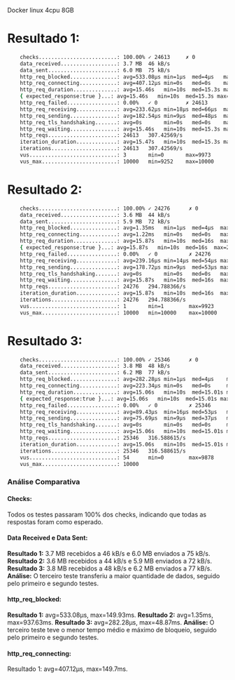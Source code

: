 Docker linux 4cpu 8GB

# Resultado 1:

```sh
    checks.........................: 100.00% ✓ 24613     ✗ 0      
    data_received..................: 3.7 MB  46 kB/s
    data_sent......................: 6.0 MB  75 kB/s
    http_req_blocked...............: avg=533.08µs min=1µs  med=4µs   max=149.93ms p(90)=586.79µs p(95)=1.15ms  
    http_req_connecting............: avg=407.12µs min=0s   med=0s    max=149.7ms  p(90)=434µs    p(95)=852.39µs
    http_req_duration..............: avg=15.46s   min=10s  med=15.3s max=25.45s   p(90)=20s      p(95)=20.21s  
    { expected_response:true }...: avg=15.46s   min=10s  med=15.3s max=25.45s   p(90)=20s      p(95)=20.21s  
    http_req_failed................: 0.00%   ✓ 0         ✗ 24613  
    http_req_receiving.............: avg=233.62µs min=18µs med=66µs  max=114.6ms  p(90)=184µs    p(95)=333.39µs
    http_req_sending...............: avg=182.54µs min=9µs  med=48µs  max=96.53ms  p(90)=131µs    p(95)=232µs   
    http_req_tls_handshaking.......: avg=0s       min=0s   med=0s    max=0s       p(90)=0s       p(95)=0s      
    http_req_waiting...............: avg=15.46s   min=10s  med=15.3s max=25.45s   p(90)=20s      p(95)=20.21s  
    http_reqs......................: 24613   307.42569/s
    iteration_duration.............: avg=15.47s   min=10s  med=15.3s max=25.45s   p(90)=20s      p(95)=20.21s  
    iterations.....................: 24613   307.42569/s
    vus............................: 3       min=0       max=9973 
    vus_max........................: 10000   min=9252    max=10000
```

# Resultado 2:

```sh
    checks.........................: 100.00% ✓ 24276      ✗ 0      
    data_received..................: 3.6 MB  44 kB/s
    data_sent......................: 5.9 MB  72 kB/s
    http_req_blocked...............: avg=1.35ms   min=1µs  med=4µs  max=937.63ms p(90)=912µs   p(95)=1.57ms
    http_req_connecting............: avg=1.22ms   min=0s   med=0s   max=937.33ms p(90)=779µs   p(95)=1.14ms
    http_req_duration..............: avg=15.87s   min=10s  med=16s  max=27.95s   p(90)=20.1s   p(95)=20.99s
    { expected_response:true }...: avg=15.87s   min=10s  med=16s  max=27.95s   p(90)=20.1s   p(95)=20.99s
    http_req_failed................: 0.00%   ✓ 0          ✗ 24276  
    http_req_receiving.............: avg=239.16µs min=14µs med=54µs max=138.82ms p(90)=237µs   p(95)=557µs 
    http_req_sending...............: avg=178.72µs min=9µs  med=53µs max=78.56ms  p(90)=183.5µs p(95)=391µs 
    http_req_tls_handshaking.......: avg=0s       min=0s   med=0s   max=0s       p(90)=0s      p(95)=0s    
    http_req_waiting...............: avg=15.87s   min=10s  med=16s  max=27.95s   p(90)=20.09s  p(95)=20.99s
    http_reqs......................: 24276   294.788366/s
    iteration_duration.............: avg=15.87s   min=10s  med=16s  max=27.95s   p(90)=20.1s   p(95)=20.99s
    iterations.....................: 24276   294.788366/s
    vus............................: 1       min=1        max=9923 
    vus_max........................: 10000   min=10000    max=10000
```

# Resultado 3:

```sh
    checks.........................: 100.00% ✓ 25346      ✗ 0      
    data_received..................: 3.8 MB  48 kB/s
    data_sent......................: 6.2 MB  77 kB/s
    http_req_blocked...............: avg=282.28µs min=1µs  med=4µs    max=48.87ms p(90)=451µs   p(95)=647.75µs
    http_req_connecting............: avg=223.34µs min=0s   med=0s     max=48.7ms  p(90)=343.5µs p(95)=492µs   
    http_req_duration..............: avg=15.06s   min=10s  med=15.01s max=21.29s  p(90)=19.19s  p(95)=20s     
    { expected_response:true }...: avg=15.06s   min=10s  med=15.01s max=21.29s  p(90)=19.19s  p(95)=20s     
    http_req_failed................: 0.00%   ✓ 0          ✗ 25346  
    http_req_receiving.............: avg=89.43µs  min=16µs med=53µs   max=33.85ms p(90)=123µs   p(95)=168µs   
    http_req_sending...............: avg=75.69µs  min=9µs  med=37µs   max=63.33ms p(90)=96µs    p(95)=133µs   
    http_req_tls_handshaking.......: avg=0s       min=0s   med=0s     max=0s      p(90)=0s      p(95)=0s      
    http_req_waiting...............: avg=15.06s   min=10s  med=15.01s max=21.29s  p(90)=19.18s  p(95)=20s     
    http_reqs......................: 25346   316.588615/s
    iteration_duration.............: avg=15.06s   min=10s  med=15.01s max=21.29s  p(90)=19.19s  p(95)=20s     
    iterations.....................: 25346   316.588615/s
    vus............................: 54      min=0        max=9878 
    vus_max........................: 10000 
```

### Análise Comparativa

#### Checks:

Todos os testes passaram 100% dos checks, indicando que todas as respostas foram como esperado.

#### Data Received e Data Sent:

**Resultado 1:** 3.7 MB recebidos a 46 kB/s e 6.0 MB enviados a 75 kB/s.
**Resultado 2:** 3.6 MB recebidos a 44 kB/s e 5.9 MB enviados a 72 kB/s.
**Resultado 3:** 3.8 MB recebidos a 48 kB/s e 6.2 MB enviados a 77 kB/s.
**Análise:** O terceiro teste transferiu a maior quantidade de dados, seguido pelo primeiro e segundo testes.

#### http_req_blocked:

**Resultado 1:** avg=533.08µs, max=149.93ms.
**Resultado 2:** avg=1.35ms, max=937.63ms.
**Resultado 3:** avg=282.28µs, max=48.87ms.
**Análise:** O terceiro teste teve o menor tempo médio e máximo de bloqueio, seguido pelo primeiro e segundo testes.

#### http_req_connecting:

Resultado 1: avg=407.12µs, max=149.7ms.